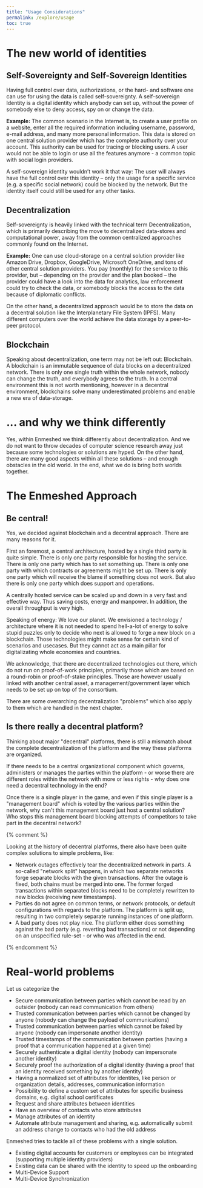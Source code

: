 ```yaml
---
title: "Usage Considerations"
permalink: /explore/usage
toc: true
---
```


# The new world of identities

## Self-Sovereignty and Self-Sovereign Identities

Having full control over data, authorizations, or the hard- and software one can use for using the data is called self-sovereignty. A self-sovereign Identity is a digital identity which anybody can set up, without the power of somebody else to deny access, spy on or change the data.

**Example:**
The common scenario in the Internet is, to create a user profile on a website, enter all the required information including username, password, e-mail address, and many more personal information. This data is stored on one central solution provider which has the complete authority over your account. This authority can be used for tracing or blocking users. A user would not be able to login or use all the features anymore - a common topic with social login providers.

A self-sovereign identity wouldn’t work it that way: The user will always have the full control over this identity – only the usage for a specific service (e.g. a specific social network) could be blocked by the network. But the identity itself could still be used for any other tasks.

## Decentralization

Self-sovereignty is heavily linked with the technical term Decentralization, which is primarily describing the move to decentralized data-stores and computational power, away from the common centralized approaches commonly found on the Internet.

**Example:**
One can use cloud-storage on a central solution provider like Amazon Drive, Dropbox, GoogleDrive, Microsoft OneDrive, and tons of other central solution providers. You pay (monthly) for the service to this provider, but – depending on the provider and the plan booked – the provider could have a look into the data for analytics, law enforcement could try to check the data, or somebody blocks the access to the data because of diplomatic conflicts.

On the other hand, a decentralized approach would be to store the data on a decentral solution like the Interplanetary File System (IPFS). Many different computers over the world achieve the data storage by a peer-to-peer protocol.

## Blockchain

Speaking about decentralization, one term may not be left out: Blockchain. A blockchain is an immutable sequence of data blocks on a decentralized network. There is only one single truth within the whole network, nobody can change the truth, and everybody agrees to the truth. In a central environment this is not worth mentioning, however in a decentral environment, blockchains solve many underestimated problems and enable a new era of data-storage.

# ... and why we think differently

Yes, within Enmeshed we think differently about decentralization. And we do not want to throw decades of computer science research away just because some technologies or solutions are hyped. On the other hand, there are many good aspects within all these solutions – and enough obstacles in the old world. In the end, what we do is bring both worlds together.

# The Enmeshed Approach

## Be central!

Yes, we decided against blockchain and a decentral approach. There are many reasons for it.

First an foremost, a central architecture, hosted by a single third party is quite simple. There is only one party responsible for hosting the service. There is only one party which has to set something up. There is only one party with which contracts or agreements might be set up. There is only one party which will receive the blame if something does not work. But also there is only one party which does support and operations.

A centrally hosted service can be scaled up and down in a very fast and effective way. Thus saving costs, energy and manpower. In addition, the overall throughput is very high.

Speaking of energy: We love our planet. We envisioned a technology / architecture where it is not needed to spend hell-a-lot of energy to solve stupid puzzles only to decide who next is allowed to forge a new block on a blockchain. Those technologies might make sense for certain kind of scenarios and usecases. But they cannot act as a main pillar for digitalizating whole economies and countries.

We acknowledge, that there are decentralized technologies out there, which do not run on proof-of-work principles, primarily those which are based on a round-robin or proof-of-stake principles. Those are however usually linked with another central asset, a management/government layer which needs to be set up on top of the consortium.

There are some overarching decentralization "problems" which also apply to them which are handled in the next chapter.

## Is there really a decentral platform?

Thinking about major "decentral" platforms, there is still a mismatch about the complete decentralization of the platform and the way these platforms are organized.

If there needs to be a central organizational component which governs, administers or manages the parties within the platform - or worse there are different roles within the network with more or less rights - why does one need a decentral technology in the end?

Once there is a single player in the game, and even if this single player is a "management board" which is voted by the various parties within the network, why can't this management board just host a central solution? Who stops this management board blocking attempts of competitors to take part in the decentral network?

{% comment %}

Looking at the history of decentral platforms, there also have been quite complex solutions to simple problems, like:

- Network outages effectively tear the decentralized network in parts. A so-called "network split" happens, in which two separate networks forge separate blocks with the given transactions. After the outage is fixed, both chains must be merged into one. The former forged transactions within separated blocks need to be completely rewritten to new blocks (receiving new timestamps).
- Parties do not agree on common terms, or network protocols, or default configurations with regards to the platform. The platform is split up, resulting in two completely separate running instances of one platform.
- A bad party does not play nice. The platform either does something against the bad party (e.g. reverting bad transactions) or not depending on an unspecified rule-set - or who was affected in the end.

{% endcomment %}

# Real-world problems

Let us categorize the

- Secure communication between parties which cannot be read by an outsider (nobody can read communication from others)
- Trusted communication between parties which cannot be changed by anyone (nobody can change the payload of communications)
- Trusted communication between parties which cannot be faked by anyone (nobody can impersonate another identity)
- Trusted timestamps of the communication between parties (having a proof that a communication happened at a given time)
- Securely authenticate a digital identity (nobody can impersonate another identity)
- Securely proof the authorization of a digital identity (having a proof that an identity received something by another identity)
- Having a normalized set of attributes for identites, like person or organization details, addresses, communication information
- Possibility to define a custom set of attributes for specific business domains, e.g. digital school certificates
- Request and share attributes between identities
- Have an overview of contacts who store attributes
- Manage attributes of an identity
- Automate attribute management and sharing, e.g. automatically submit an address change to contacts who had the old address

Enmeshed tries to tackle all of these problems with a single solution.

- Existing digital accounts for customers or employees can be integrated (supporting multiple identity providers)
- Existing data can be shared with the identity to speed up the onboarding
- Multi-Device Support
- Multi-Device Synchronization
